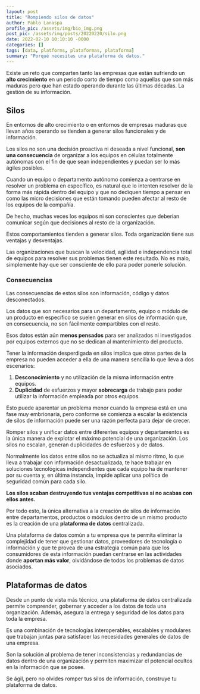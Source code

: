```yaml
---
layout: post
title: "Rompiendo silos de datos"
author: Pablo Lanaspa
profile_pic: /assets/img/bio_img.png
post_pic: /assets/img/posts/20220220/silo.png
date: 2022-02-10 10:10:10 -0000
categories: []
tags: [data, platforms, plataformas, plataforma]
summary: "Porqué necesitas una plataforma de datos."
---
```


Existe un reto que comparten tanto las empresas que están sufriendo un **alto crecimiento** en un periodo corto de tiempo como aquellas que son más maduras pero que han estado operando durante las últimas décadas. La gestión de su información. 
 
## Silos

En entornos de alto crecimiento o en entornos de empresas maduras que llevan años operando se tienden a generar silos funcionales y de información. 

Los silos no son una decisión proactiva ni deseada a nivel funcional, **son una consecuencia** de organizar a los equipos en células totalmente autónomas con el fin de que sean independientes y puedan ser lo más ágiles posibles.
 
Cuando un equipo o departamento autónomo comienza a centrarse en resolver un problema en específico, es natural que lo intenten resolver de la forma más rápida dentro del equipo y que no dediquen tiempo a pensar en como las micro decisiones que están tomando pueden afectar al resto de los equipos de la compañía. 

De hecho, muchas veces los equipos ni son conscientes que deberían comunicar según que decisiones al resto de la organización.
 
Estos comportamientos tienden a generar silos. Toda organización tiene sus ventajas y desventajas. 

Las organizaciones que buscan la velocidad, agilidad e independencia total de equipos para resolver sus problemas tienen este resultado. No es malo, simplemente hay que ser consciente de ello para poder ponerle solución.
 
 
### Consecuencias
 
Las consecuencias de estos silos son información, código y datos desconectados.

Los datos que son necesarios para un departamento, equipo o módulo de un producto en específico se suelen generar en silos de información que, en consecuencia, no son fácilmente compartibles con el resto.

Esos datos están aún **menos pensados** para ser analizados ni investigados por equipos externos que no se dedican al mantenimiento del producto.
 
Tener la información desperdigada en silos implica que otras partes de la empresa no pueden acceder a ella de una manera sencilla lo que lleva a dos escenarios: 
1. **Desconocimiento** y no utilización de la misma información entre equipos.
2. **Duplicidad** de esfuerzos y mayor **sobrecarga** de trabajo para poder utilizar la información empleada por otros equipos.
 
Esto puede aparentar un problema menor cuando la empresa está en una fase muy embrionaria, pero conforme se comienza a escalar la existencia de silos de información puede ser una razón perfecta para dejar de crecer. 

Romper silos y unificar datos entre diferentes equipos y departamentos es la única manera de explotar el máximo potencial de una organización. Los silos no escalan, generan duplicidades de esfuerzos y de datos.

Normalmente los datos entre silos no se actualiza al mismo ritmo, lo que lleva a trabajar con información desactualizada, te hace trabajar en soluciones tecnológicas independientes que cada equipo ha de mantener por su cuenta y, en última instancia, impide aplicar una política de seguridad común para cada silo.
 
**Los silos acaban destruyendo tus ventajas competitivas si no acabas con ellos antes.**
 
Por todo esto, la única alternativa a la creación de silos de información entre departamentos, productos o módulos dentro de un mismo producto es la creación de una **plataforma de datos** centralizada.
 
Una plataforma de datos común a tu empresa que te permita eliminar la complejidad de tener que gestionar datos, proveedores de tecnología o información y que te provea de una estrategia común para que los consumidores de esta información puedan centrarse en las actividades donde **aportan más valor**, olvidándose de todos los problemas de datos asociados.
 
## Plataformas de datos

Desde un punto de vista más técnico, una plataforma de datos centralizada permite comprender, gobernar y acceder a los datos de toda una organización. Además, asegura la entrega y seguridad de los datos para toda la empresa. 

Es una combinación de tecnologías interoperables, escalables y modulares que trabajan juntas para satisfacer las necesidades generales de datos de una empresa.

Son la solución al problema de tener inconsistencias y redundancias de datos dentro de una organización y permiten maximizar el potencial ocultos en la información que se posee.

Se ágil, pero no olvides romper tus silos de información, construye tu plataforma de datos. 

